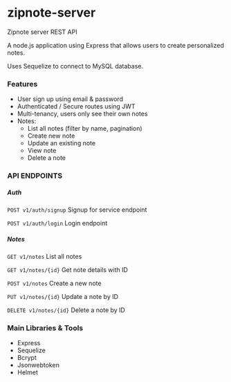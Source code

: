 # zipnote-server

Zipnote server REST API

A node.js application using Express that allows users to create personalized notes. 

Uses Sequelize to connect to MySQL database.


### Features
- User sign up using email & password
- Authenticated / Secure routes using JWT
- Multi-tenancy, users only see their own notes
- Notes:
  - List all notes (filter by name, pagination)
  - Create new note
  - Update an existing note
  - View note
  - Delete a note

### API ENDPOINTS
##### Auth
`POST v1/auth/signup` Signup for service endpoint

`POST v1/auth/login` Login endpoint

##### Notes
`GET v1/notes` List all notes

`GET v1/notes/{id}` Get note details with ID

`POST v1/notes` Create a new note

`PUT v1/notes/{id}` Update a note by ID

`DELETE v1/notes/{id}` Delete a note by ID

### Main Libraries & Tools
- Express
- Sequelize
- Bcrypt
- Jsonwebtoken
- Helmet
